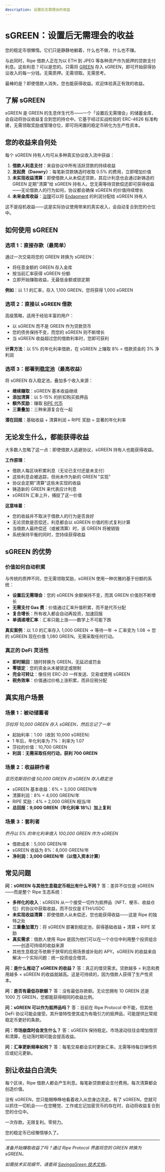 ```yaml
---
description: 设置后无需理会的收益
---
```


# sGREEN：设置后无需理会的收益

您的稳定币很懒惰。它们只是静静地躺着，什么也不做，什么也不赚。

与此同时，Ripe 借款人正在为以 ETH 到 JPEG 等各种资产作为抵押的贷款支付利息。这些利息？可以是您的。只需将 [GREEN](../core-protocol/01-green-stablecoin-zh.md) 存入 sGREEN，即可开始获得协议收入的每一分钱。无需质押。无需领取。无需思考。

最棒的是？即使借款人消失，您也能获得收益。欢迎体验真正有效的收益。

## 了解 sGREEN

sGREEN 是 GREEN 的生息伴生代币——一个「设置后无需理会」的储蓄金库，会自动将协议收益复合到您的持仓中。它基于经过实战检验的 ERC-4626 标准构建，无需领取奖励或管理仓位，即可将闲置的稳定币转化为生产性资本。

## 您的收益来自何处

每个 sGREEN 持有人均可从多种真实协议收入流中获益：

1. **借款人利息支付**：来自协议中所有活跃贷款的持续收益
2. **发起费（Daowry）**：每笔新贷款铸造时收取 0.5% 的费用，立即增加价值
3. **未实现收益清算**：即使借款人从未偿还贷款，其应计利息也会通过新铸造的 GREEN 定期"清算"给 sGREEN 持有人。您无需等待贷款偿还即可获得收益——无论借款人的行为如何，协议都会确保 sGREEN 的价值持续增长
4. **未来金库收益**：[治理](../governance-and-economics/09-governance-zh.md)可以将 [Endaoment](../governance-and-economics/11-endaoment-zh.md) 的利润分配给 sGREEN 持有人

这不是投机收益——这是实际协议使用带来的真实收入，会自动复合到您的仓位中。

## 如何使用 sGREEN

### 选项 1：直接存款（最简单）

通过一次交易将您的 GREEN 转换为 sGREEN：

- 将任意金额的 GREEN 存入金库
- 按当前汇率获得 sGREEN 份额
- 立即开始赚取收益，无最低金额或锁定期

**例如**：以 1.1 的汇率，存入 1,100 GREEN，您将获得 1,000 sGREEN

### 选项 2：直接以 sGREEN 借款

高级策略，适用于经验丰富的用户：

- 以 sGREEN 而不是 GREEN 作为贷款货币
- 您的债务保持不变，而您的 sGREEN 则不断增长
- 当 sGREEN 收益超过您的借款利率时，您即可获利

**计算方法**：以 5% 的年化利率借款，在 sGREEN 上赚取 8% = 借款资金的 3% 净利润

### 选项 3：部署到[稳定池](06-stability-pools-zh.md)（最高收益）

将 sGREEN 存入稳定池，叠加多个收入来源：

- **继续赚取**：sGREEN 基本收益继续
- **添加清算**：以 5-15% 的折扣购买抵押品
- **额外奖励**：赚取 [RIPE 代币](07-ripe-rewards-zh.md)
- **三重叠加**：三种来源复合在一起

**潜在回报**：基础收益 + 清算利润 + RIPE 奖励 = 显著的年化利率

## 无论发生什么，都能获得收益

大多数人忽略了这一点：即使借款人逃避协议，sGREEN 持有人也能获得收益。

**工作原理**：

- 借款人每区块积累利息（无论已支付还是未支付）
- 这些利息会被追踪，但尚未作为新的 GREEN "实现"
- 协议会定期"清算"这些未实现的收益
- 铸造新的 GREEN 来代表应计利息
- sGREEN 汇率上升，捕捉了这一价值

**这意味着**：

- 您的收益并不取决于借款人的行为是否良好
- 无论贷款是否偿还，利息都会以 sGREEN 价值的形式复利计算
- 当借款人最终偿还（或被清算）时，该 GREEN 将被销毁
- 系统保持平衡的同时，您持续获得收益

## sGREEN 的优势

### 价值如何自动积累

与传统的质押不同，您无需领取奖励，sGREEN 使用一种优雅的基于份额的系统：

- **设置后无需理会**：您的 sGREEN 余额保持不变，而其 GREEN 价值则不断增长
- **无需支付 Gas 费**：价值通过汇率升值积累，而不是代币分配
- **复合增长**：所有收入都会自动再投资，加速回报
- **单调递增汇率**：汇率只能上涨——数学上不可能下跌

**真实案例**：以 1.0 的汇率存入 1,000 GREEN → 等待一年 → 汇率变为 1.08 → 您的 sGREEN 现在价值 1,080 GREEN。无需采取任何行动。

### 真正的 DeFi 灵活性

- **即时赎回**：随时转换为 GREEN，无延迟或罚金
- **零锁定**：您的资金从未被锁定或限制
- **完全可转让**：像任何 ERC-20 一样发送、交易或使用 sGREEN
- **税务效率**：价值通过价格上涨积累，而非应税分配

## 真实用户场景

### 场景 1：被动储蓄者

_莎拉将 10,000 GREEN 存入 sGREEN，然后忘记了一年_

- 起始利率：1.00（收到 10,000 sGREEN）
- 1 年后，年化利率为 7%：利率为 1.07
- 莎拉的价值：10,700 GREEN
- **利润：无需采取任何行动，获利 700 GREEN**

### 场景 2：收益耕作者

_亚历克斯将价值 50,000 GREEN 的 sGREEN 存入稳定池_

- sGREEN 基本收益：6% = 3,000 GREEN/年
- 清算利润：8% = 4,000 GREEN/年
- RIPE 奖励：4% = 2,000 GREEN 相当/年
- **总回报：9,000 GREEN（年化利率 18%）加上复利**

### 场景 3：套利者

_乔丹以 5% 的年化利率借入 100,000 GREEN 作为 sGREEN_

- 借款成本：5,000 GREEN/年
- sGREEN 收益为 8%：8,000 GREEN/年
- **净利润：3,000 GREEN/年（以借入资本计算）**

## 常见问题

**问：sGREEN 与其他生息稳定币相比有什么不同？** 答：差异不仅仅是 sGREEN——而是整个 Ripe 生态系统：

- **多样化的收入**：sGREEN 从一个接受一切作为抵押品（NFT、梗币、收益仓位）的协议中获取收益，而不仅仅是 ETH/USDC
- **未实现收益清算**：即使借款人从未偿还，您也能获得收益——这是 Ripe 的独特之处
- **三重叠加潜力**：将 sGREEN 部署到稳定池，获得基础收益 + 清算 + RIPE 奖励
- **真实需求**：借款人使用 Ripe 是因为他们可以在一个仓位中利用整个投资组合——创造可持续的收益来源
- 其他生息稳定币依赖于狭窄的应用场景或补贴的 APY。sGREEN 的收益来自解决一个实际问题：统一投资组合借贷。

**问：是什么推动了 sGREEN 的收益？** 答：真正的借贷需求。贷款越多 = 利息和费用越多 = sGREEN 的收益就越高。这是可持续的，因为借款人获得了生产性资本。

**问：是否有最低存款额？** 答：没有最低存款额。无论您拥有 10 GREEN 还是 1000 万 GREEN，您都能获得相同的收益比例。

**问：sGREEN 可以作为抵押品吗？** 答：目前在 Ripe Protocol 中不能，但其他 DeFi 协议可能会接受。其升值特性使其成为有吸引力的抵押品，可能提供比常规稳定币更好的条款。

**问：市场崩盘时会发生什么？** 答：sGREEN 保持稳定。市场波动往往会增加借贷和清算，在动荡时期可能会提高收益。

**问：汇率更新频率如何？** 答：每笔交易都会实时更新汇率。无需等待每日弹性供应或纪元更新。

## 别让收益白白流失

每个区块，Ripe 借款人都会产生利息。每笔新贷款都会支付费用。每次清算都会创造价值。

没有 sGREEN，您只能眼睁睁地看着收入从您身边流走。有了 sGREEN，您就可以抓住一切机会——在您睡觉、工作或忘记加密货币的存在时，自动将收益复合到您的仓位中。

一次存款。无限复利。零努力。

您的稳定币已经懒惰够久了。

---

_准备开始赚取收益了吗？通过 Ripe Protocol 界面将您的 GREEN 转换为 sGREEN。_

_如需技术实现细节，请查阅 [SavingsGreen 技术文档](https://docs.ripe.finance/technical-docs/tokens/savingsgreen)。_
